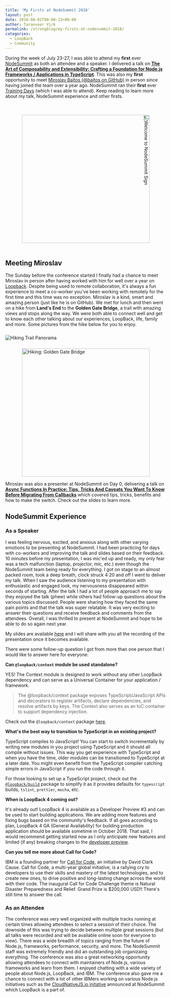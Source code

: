 ```yaml
---
title: 'My Firsts at NodeSummit 2018'
layout: post
date: 2018-08-01T00:00:13+00:00
author: Taranveer Virk
permalink: /strongblog/my-firsts-at-nodesummit-2018/
categories:
  - LoopBack
  - Community
---
```


During the week of July 23-27, I was able to attend my **first** ever [NodeSummit](http://www.nodesummit.com/) as both an attendee and a speaker. I delivered a talk on [**The Art of Composability and Extensibility: Crafting a Foundation for Node.js Frameworks / Applications in TypeScript**](https://github.com/virkt25/nodesummit-2018). This was also my **first** opportunity to meet [Miroslav Bajtos (@bajtos on GitHub)](https://github.com/bajtos) in person since having joined the team over a year ago. NodeSummit ran their **first** ever [Training Days](http://www.nodesummit.com/training-days/) (which I was able to attend). Keep reading to learn more about my talk, NodeSummit experience and other firsts.

<img src="/blog-assets/2018/08/nodesummit-welcome.jpg" alt="Welcome to NodeSummit Sign" style="width: 400px; transform: rotate(90deg); display: block; margin: 50px auto;"/>

<!-- more -->

## Meeting Miroslav

The Sunday before the conference started I finally had a chance to meet Miroslav in person after having worked with him for well over a year on [Loopback](https://loopback.io/). Despite being used to remote collaboration, it's always a fun experience to meet a co-worker you've been working with remotely for the first time and this time was no exception. Miroslav is a kind, smart and amazing person (just like he is on GitHub). We met for lunch and then went on a hike from **Land's End** to the **Golden Gate Bridge**, a trail with amazing views and stops along the way. We were both able to connect well and get to know each other talking about our experiences, LoopBack, life, family and more. Some pictures from the hike below for you to enjoy.

<img src="/blog-assets/2018/08/nodesummit-hike-pano.jpg" alt="Hiking Trail Panorama" style="margin:25px auto; display:block"/>
<img src="/blog-assets/2018/08/nodesummit-hike.jpg" alt="Hiking: Golden Gate Bridge" style="width: 400px; margin:auto; display:block"/>

Miroslav was also a presenter at NodeSummit on Day 0, delivering a talk on [**Async Functions In Practice: Tips, Tricks And Caveats You Want To Know Before Migrating From Callbacks**](https://bajtos.net/2018-AsyncAwait) which covered tips, tricks, benefits and how to make the switch. Check out the slides to learn more.

## NodeSummit Experience

### As a Speaker

I was feeling nervous, excited, and anxious along with other varying emotions to be presenting at NodeSummit. I had been practicing for days with co-workers and improving the talk and slides based on their feedback. 10 minutes before my presentation, I was mic'ed up and ready, my only fear was a tech malfunction (laptop, projector, mic, etc.) even though the NodeSummit team being ready for everything. I got on stage to an almost packed room, took a deep breath, clock struck 4:20 and off I went to deliver my talk. When I saw the audience listening to my presentation with enthusiastic and engaged look, my nervousness disappeared within seconds of starting. After the talk I had a lot of people approach me to say they enjoyed the talk (phew) while others had follow-up questions about the various topics discussed. People were sharing how they faced the same pain points and that the talk was super relatable. It was very exciting to answer their questions and receive feedback and comments from the attendees. Overall, I was thrilled to present at NodeSummit and hope to be able to do so again next year. 

My slides are available [here](https://github.com/virkt25/nodesummit-2018) and I will share with you all the recording of the presentation once it becomes available.

There were some follow-up question I got from more than one person that I would like to answer here for everyone: 

**Can `@loopback/context` module be used standalone?**

YES! The Context module is designed to work without any other LoopBack dependency and can serve as a Universal Container for your application / framework.
> The @loopback/context package exposes TypeScript/JavaScript APIs and decorators to register artifacts, declare dependencies, and resolve artifacts by keys. The Context also serves as an IoC container to support dependency injection.

Check out the `@loopback/context` package [here](https://www.npmjs.com/package/@loopback/context).

**What's the best way to transition to TypeScript in an existing project?**

TypeScript compiles to JavaScript! You can start to switch incrementally by writing new modules in you project using TypeScript and it should all compile without issues. This way you get experience with TypeScript and when you have the time, older modules can be transitioned to TypeScript at a later date. You might even benefit from the TypeScript compiler catching simple errors in JavaScript if you run the code through it.

For those looking to set up a TypeScript project, check out the [`@loopback/build`](https://www.npmjs.com/package/@loopback/build) package to simplify it as it provides defaults for `typescript` builds, `tslint`, `prettier`, `mocha`, etc.

**When is LoopBack 4 coming out?**

It's already out! LoopBack 4 is available as a Developer Preview #3 and can be used to start building applications. We are adding more features and fixing bugs based on the community's feedback. If all goes according to plan, LoopBack 4 GA (General Availability) for building production application should be available sometime in October 2018. That said, I would recommend getting started now as I only anticipate new features and limited (if any) breaking changes to the [developer preview](https://strongloop.com/strongblog/loopback-4-developer-preview-3). 

**Can you tell me more about Call for Code?**

IBM is a founding partner for [Call for Code](https://callforcode.org/), an initiative by David Clark Cause. Call for Code, a multi-year global initiative, is a rallying cry to developers to use their skills and mastery of the latest technologies, and to create new ones, to drive positive and long-lasting change across the world with their code. The inaugural Call for Code Challenge theme is Natural Disaster Preparedness and Relief. Grand Prize is $200,000 USD!! There's still time to answer the call.

### As an Attendee

The conference was very well organized with multiple tracks running at certain times allowing attendees to select a session of their choice. The downside of this was trying to decide between multiple great sessions (but all talks were recorded and will be available online soon for everyone to view). There was a wide breadth of topics ranging from the future of Node.js, frameworks, performance, security, and more. The NodeSummit staff was extremely friendly and did an outstanding job organizaing everything. The conference was also a great networking opportunity allowing attendees to connect with maintainers of Node.js, various frameworks and learn from them. I enjoyed chatting with a wide variety of people about Node.js, LoopBack, and IBM. The conference also gave me a chance to connect with a lot of other IBMers working on various Node.js initiatives such as the [CloudNativeJS.io initative](https://www.cloudnativejs.io/) announced at NodeSummit which LoopBack is a part of.

<img src="/blog-assets/2018/08/nodesummit-ibm.jpg" alt="IBM Booth at NodeSummit 2018" style="width: 50%; transform: rotate(90deg); margin: 60px auto; float: left;"/>
<img src="/blog-assets/2018/08/nodesummit-join-node.jpg" alt="Node.js: Join us in creating the future of Node.js!" style="width: 50%; transform: rotate(90deg); margin: 60px auto; float: left;"/>

One of the biggest take away for me from the conference as an attendee was a desire to get more involved with the Node.js community by joining a working group or making my first PR to the Node.js project. My goal is to make a contribution in some way before the end of this year! :D

## Training Days

Its important for me to always keep learning and NodeSummit presented a great opportunity by offering their first ever Training Days! The two training days following the conference were run by experts and offered a wide variety of topics. These were half-day sessions held in small groups so you could easily interact with the instructor. I attended 4 sessions and I learned something different from each one. In particular, the sessions I attended were:

- Enterprise Architecture With Node.js
> The Enterprise Architecture of Node.js course will focus on the fundamentals of bringing Node.js into an Enterprise grade cloud environment ready for mission critical business support.

- Practical Server-Side GraphQL
> In this session we will build a GraphQL server designed to provide hands-on experience with all the essential areas of GraphQL.

- Working with Humans: Emotional Intelligence for Empowered Developers
> To unlock our full potential as developers, we need more than just coding skills.

- React with Node.js
> React on the frontend and Node.js on the backend.

I took away something from each session and am super glad NodeSummit introduced these Training Days!

## Call for Action

LoopBack's future success depends on you. We appreciate your continuous support and engagement to make LoopBack even better and meaningful for your API creation experience. Please join us and help the project by:

- [Opening a pull request on one of our "good first issues"](https://github.com/strongloop/loopback-next/labels/good%20first%20issue)
- [Casting your vote for extensions](https://github.com/strongloop/loopback-next/issues/512)
- [Reporting issues](https://github.com/strongloop/loopback-next/issues)
- [Building more extensions](https://github.com/strongloop/loopback-next/issues/647)
- [Helping each other in the community](https://groups.google.com/forum/#!forum/loopbackjs)
